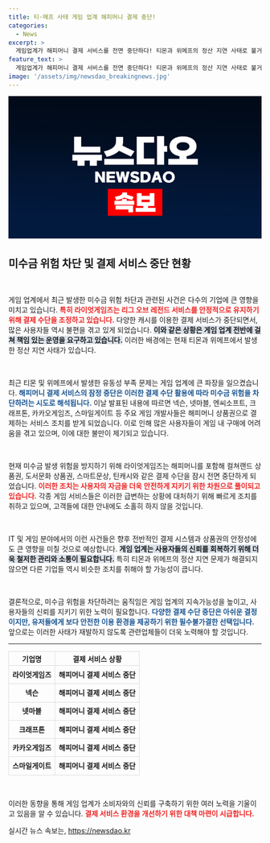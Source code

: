 ```yaml
---
title: 티·메프 사태 게임 업계 해피머니 결제 중단!
categories:
  - News
excerpt: >
  게임업계가 해피머니 결제 서비스를 전면 중단하다! 티몬과 위메프의 정산 지연 사태로 불거진 미수금 위험을 막기 위한 긴급 대응. 게임 팬들의 결제 수단은 이제 어떻게 될까? 클릭해서 자세히 알아보세요!
feature_text: >
  게임업계가 해피머니 결제 서비스를 전면 중단하다! 티몬과 위메프의 정산 지연 사태로 불거진 미수금 위험을 막기 위한 긴급 대응. 게임 팬들의 결제 수단은 이제 어떻게 될까? 클릭해서 자세히 알아보세요!
image: '/assets/img/newsdao_breakingnews.jpg'
---
```


<p><img src="/assets/img/newsdao_breakingnews.jpg" alt="implanttips 속보" /></p>

<h2 data-ke-size="size26">미수금 위험 차단 및 결제 서비스 중단 현황</h2>

<p data-ke-size="size16">&nbsp;</p>

<p>게임 업계에서 최근 발생한 미수금 위험 차단과 관련된 사건은 다수의 기업에 큰 영향을 미치고 있습니다. <b><span style="color: #ee2323;">특히 라이엇게임즈는 리그 오브 레전드 서비스를 안정적으로 유지하기 위해 결제 수단을 조정하고 있습니다.</span></b> 다양한 캐시를 이용한 결제 서비스가 중단되면서, 많은 사용자들 역시 불편을 겪고 있게 되었습니다. <b><span style="background-color: #21538527;">이와 같은 상황은 게임 업계 전반에 걸쳐 책임 있는 운영을 요구하고 있습니다.</span></b> 이러한 배경에는 현재 티몬과 위메프에서 발생한 정산 지연 사태가 있습니다. </p>

<p data-ke-size="size16">&nbsp;</p>

<p>최근 티몬 및 위메프에서 발생한 유동성 부족 문제는 게임 업계에 큰 파장을 일으켰습니다. <b><span style="color: #1a5490;">해피머니 결제 서비스의 잠정 중단은 이러한 결제 수단 활용에 따라 미수금 위험을 차단하려는 시도로 해석됩니다.</span></b> 이날 발표된 내용에 따르면 넥슨, 넷마블, 엔씨소프트, 크래프톤, 카카오게임즈, 스마일게이트 등 주요 게임 개발사들은 해피머니 상품권으로 결제하는 서비스 조치를 받게 되었습니다. 이로 인해 많은 사용자들이 게임 내 구매에 어려움을 겪고 있으며, 이에 대한 불만이 제기되고 있습니다.</p>

<p data-ke-size="size16">&nbsp;</p>

<p>현재 미수금 발생 위험을 방지하기 위해 라이엇게임즈는 해피머니를 포함해 컬쳐랜드 상품권, 도서문화 상품권, 스마트문상, 틴캐시와 같은 결제 수단을 잠시 전면 중단하게 되었습니다. <b><span style="color: #ee2323;">이러한 조치는 사용자의 자금을 더욱 안전하게 지키기 위한 차원으로 풀이되고 있습니다.</span></b> 각종 게임 서비스들은 이러한 급변하는 상황에 대처하기 위해 빠르게 조치를 취하고 있으며, 고객들에 대한 안내에도 소홀히 하지 않을 것입니다.</p>

<p data-ke-size="size16">&nbsp;</p>

<p>IT 및 게임 분야에서의 이런 사건들은 향후 전반적인 결제 시스템과 상품권의 안정성에도 큰 영향을 미칠 것으로 예상합니다. <b><span style="background-color: #21538527;">게임 업계는 사용자들의 신뢰를 회복하기 위해 더욱 철저한 관리와 소통이 필요합니다.</span></b> 특히 티몬과 위메프의 정산 지연 문제가 해결되지 않으면 다른 기업들 역시 비슷한 조치를 취해야 할 가능성이 큽니다.</p>

<p data-ke-size="size16">&nbsp;</p>

<p>결론적으로, 미수금 위험을 차단하려는 움직임은 게임 업계의 지속가능성을 높이고, 사용자들의 신뢰를 지키기 위한 노력이 필요합니다. <b><span style="color: #1a5490;">다양한 결제 수단 중단은 아쉬운 결정이지만, 유저들에게 보다 안전한 이용 환경을 제공하기 위한 필수불가결한 선택입니다.</span></b> 앞으로는 이러한 사태가 재발하지 않도록 관련업체들이 더욱 노력해야 할 것입니다.</p>

<hr />

<table style="width: 100%; border-collapse: collapse;">
  <thead>
    <tr>
      <th style="border: 1px solid #dcdcdc; text-align: center;"><b>기업명</b></th>
      <th style="border: 1px solid #dcdcdc; text-align: center;"><b>결제 서비스 상황</b></th>
    </tr>
  </thead>
  <tbody>
    <tr>
      <td style="border: 1px solid #dcdcdc; text-align: center; height: 30px;"><b>라이엇게임즈</b></td>
      <td style="border: 1px solid #dcdcdc; text-align: center; height: 30px;"><b>해피머니 결제 서비스 중단</b></td>
    </tr>
    <tr>
      <td style="border: 1px solid #dcdcdc; text-align: center; height: 30px;"><b>넥슨</b></td>
      <td style="border: 1px solid #dcdcdc; text-align: center; height: 30px;"><b>해피머니 결제 서비스 중단</b></td>
    </tr>
    <tr>
      <td style="border: 1px solid #dcdcdc; text-align: center; height: 30px;"><b>넷마블</b></td>
      <td style="border: 1px solid #dcdcdc; text-align: center; height: 30px;"><b>해피머니 결제 서비스 중단</b></td>
    </tr>
    <tr>
      <td style="border: 1px solid #dcdcdc; text-align: center; height: 30px;"><b>크래프톤</b></td>
      <td style="border: 1px solid #dcdcdc; text-align: center; height: 30px;"><b>해피머니 결제 서비스 중단</b></td>
    </tr>
    <tr>
      <td style="border: 1px solid #dcdcdc; text-align: center; height: 30px;"><b>카카오게임즈</b></td>
      <td style="border: 1px solid #dcdcdc; text-align: center; height: 30px;"><b>해피머니 결제 서비스 중단</b></td>
    </tr>
    <tr>
      <td style="border: 1px solid #dcdcdc; text-align: center; height: 30px;"><b>스마일게이트</b></td>
      <td style="border: 1px solid #dcdcdc; text-align: center; height: 30px;"><b>해피머니 결제 서비스 중단</b></td>
    </tr>
  </tbody>
</table> 

<p data-ke-size="size16">&nbsp;</p> 

<p>이러한 동향을 통해 게임 업계가 소비자와의 신뢰를 구축하기 위한 여러 노력을 기울이고 있음을 알 수 있습니다. <b><span style="color: #ee2323;">결제 서비스 환경을 개선하기 위한 대책 마련이 시급합니다.</span></b></p>
실시간 뉴스 속보는, <a href="https://newsdao.kr" rel="dofollow">https://newsdao.kr</a>



